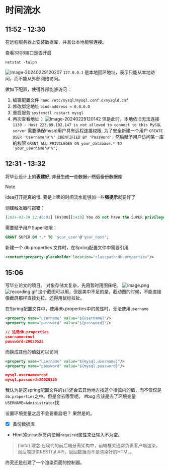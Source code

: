 # 时间流水
## 11:52 - 12:30
在远程服务器上安装数据库，并且让本地能够连接。

查看3306端口是否开启
```shell
netstat -tulpn
```
![Image-20240229120207](http://img.briar.ink/Image-20240229120207.png)
`127.0.0.1` 是本地回环地址，表示只能从本地访问，而不能从外部网络访问。

做如下配置，使得外部能够访问：
1. 编辑配置文件 `nano /etc/mysql/mysql.conf.d/mysqld.cnf`
2. 修改绑定地址 `bind-address = 0.0.0.0`
3. 重启服务 `systemctl restart mysql`
4. 再次查看地址：
![Image-20240229120142](http://img.briar.ink/Image-20240229120142.png)
但是此时，本地依旧无法连接
`1130 - Host 223.89.192.147 is not allowed to connect to this MySQL server`
需要确保mysql用户具有远程连接权限, 为了安全新建一个用户
`CREATE USER 'Username'@'%' IDENTIFIED BY 'PassWord';`
然后赋予用户访问某一库的权限
`GRANT ALL PRIVILEGES ON your_database.* TO 'your_username'@'%';`

## 12:31 - 13:32
将毕业设计上的**表建好**, ~~并且生成一些数据，然后备份数据库~~

> [!NOTE] 
> idea打开是真的慢.
> 要是上面的时间流水能够加一些**强提示**就要好了
> 

创建触发器时报错：
```sql
[2024-02-29 12:46:01] [HY000][1419] You do not have the SUPER privilege and binary logging is enabled (you *might* want to use the less safe log_bin_trust_function_creators variable)
```
需要赋予用户Super权限：
```sql
GRANT SUPER ON *.* TO 'your_user'@'your_host';
```

新建一个 db.properties 文件时，在Spring配置文件中需要引用
```xml
<context:property-placeholder location="classpath:db.properties"/>
```

## 15:06
写毕业论文的项目。
对象存储太复杂，先用暂时用图床吧。
![image.png](http://s9lyq37of.hb-bkt.clouddn.com/20240229161953.png)
![recording.gif](http://s9lyq37of.hb-bkt.clouddn.com/recording.gif)
这个截图可以用，但是美中不足的是，截动图的时候，不能直接像截屏那样直接划拉。还得用鼠标拉扯。

在Spring配置文件中，使用db.properties中的属性时，无法使用`username`
```xml
<property name="username" value="${username}"/>  
<property name="password" value="${password}"/>
```
```json
// 这是db.properties
username=root  
password=20020525
```
而换成其他的值就可以访问
```xml
<property name="username" value="${mysql.username}"/>  
<property name="password" value="${mysql.password}"/>
```
```json
mysql.username=root  
mysql.password=20020525
```
我认为是这spring配置文件的`${}`还会去其他地方找这个括弧内的值，而不仅仅是 `db.properties`之中。但是会去哪里呢。 #bug
应该是去了环境变量`USERNAME=Administrator`找

设置环境变量之后不会要重启吧？
果然是的。

- [x] 备份数据库

- Html的`input`标签内使用`required`属性来让输入不为空。


> [!info] 理念
> 在现代的前后端分离架构中，前端框架通常负责客户端渲染，而后端提供RESTful API，返回数据而不是渲染好的HTML。 

终究还是创建了一个渲染页面的控制器。